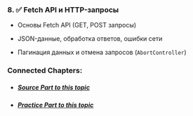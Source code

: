 
### 8. ✅ **Fetch API и HTTP-запросы**
    
- Основы Fetch API (GET, POST запросы)
        
- JSON-данные, обработка ответов, ошибки сети
        
- Пагинация данных и отмена запросов (`AbortController`)


### Connected Chapters:
- ##### [*Source Part to this topic*](../Sources/Lesson%20No.8%20(Sources).md)
- ##### [*Practice Part to this topic*](../Practice/Lesson%20No.8%20(Practice).md)
